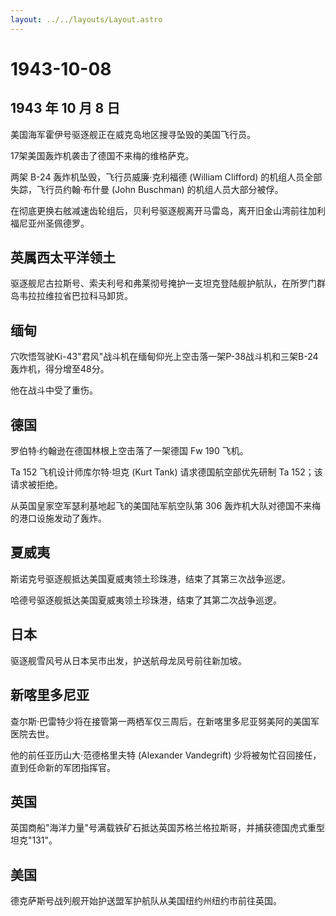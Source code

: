 ```yaml
---
layout: ../../layouts/Layout.astro
---
```


# 1943-10-08

## 1943 年 10 月 8 日

美国海军霍伊号驱逐舰正在威克岛地区搜寻坠毁的美国飞行员。

17架美国轰炸机袭击了德国不来梅的维格萨克。

两架 B-24 轰炸机坠毁，飞行员威廉·克利福德 (William Clifford)
的机组人员全部失踪，飞行员约翰·布什曼 (John Buschman)
的机组人员大部分被俘。

在彻底更换右舷减速齿轮组后，贝利号驱逐舰离开马雷岛，离开旧金山湾前往加利福尼亚州圣佩德罗。

## 英属西太平洋领土

驱逐舰尼古拉斯号、索夫利号和弗莱彻号掩护一支坦克登陆舰护航队，在所罗门群岛韦拉拉维拉省巴拉科马卸货。

## 缅甸

穴吹悟驾驶Ki-43"君风"战斗机在缅甸仰光上空击落一架P-38战斗机和三架B-24轰炸机，得分增至48分。

他在战斗中受了重伤。

## 德国

罗伯特·约翰逊在德国林根上空击落了一架德国 Fw 190 飞机。

Ta 152 飞机设计师库尔特·坦克 (Kurt Tank) 请求德国航空部优先研制 Ta
152；该请求被拒绝。

从英国皇家空军瑟利基地起飞的美国陆军航空队第 306
轰炸机大队对德国不来梅的港口设施发动了轰炸。

## 夏威夷

斯诺克号驱逐舰抵达美国夏威夷领土珍珠港，结束了其第三次战争巡逻。

哈德号驱逐舰抵达美国夏威夷领土珍珠港，结束了其第二次战争巡逻。

## 日本

驱逐舰雪风号从日本吴市出发，护送航母龙凤号前往新加坡。

## 新喀里多尼亚

查尔斯·巴雷特少将在接管第一两栖军仅三周后，在新喀里多尼亚努美阿的美国军医院去世。

他的前任亚历山大·范德格里夫特 (Alexander Vandegrift)
少将被匆忙召回接任，直到任命新的军团指挥官。

## 英国

英国商船"海洋力量"号满载铁矿石抵达英国苏格兰格拉斯哥，并捕获德国虎式重型坦克"131"。

## 美国

德克萨斯号战列舰开始护送盟军护航队从美国纽约州纽约市前往英国。